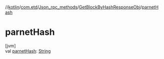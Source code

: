 //[kotlin](../../../../index.md)/[com.etd](../../index.md)/[Json_rpc_methods](../index.md)/[GetBlockByHashResponseObj](index.md)/[parnetHash](parnet-hash.md)

# parnetHash

[jvm]\
val [parnetHash](parnet-hash.md): [String](https://kotlinlang.org/api/latest/jvm/stdlib/kotlin/-string/index.html)
